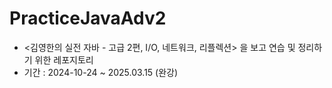 # PracticeJavaAdv2

- <김영한의 실전 자바 - 고급 2편, I/O, 네트워크, 리플렉션> 을 보고 연습 및 정리하기 위한 레포지토리
- 기간 : 2024-10-24 ~ 2025.03.15 (완강)